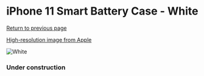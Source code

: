# iPhone 11 Smart Battery Case - White

[Return to previous page](/iphone_xr)

[High-resolution image from Apple](https://store.storeimages.cdn-apple.com/8756/as-images.apple.com/is/MWVJ2?wid=4500&hei=4500&fmt=png)

<div style="width: 384px"><img src="/everysource/MWVJ2.png" alt="White"></div>

### Under construction
